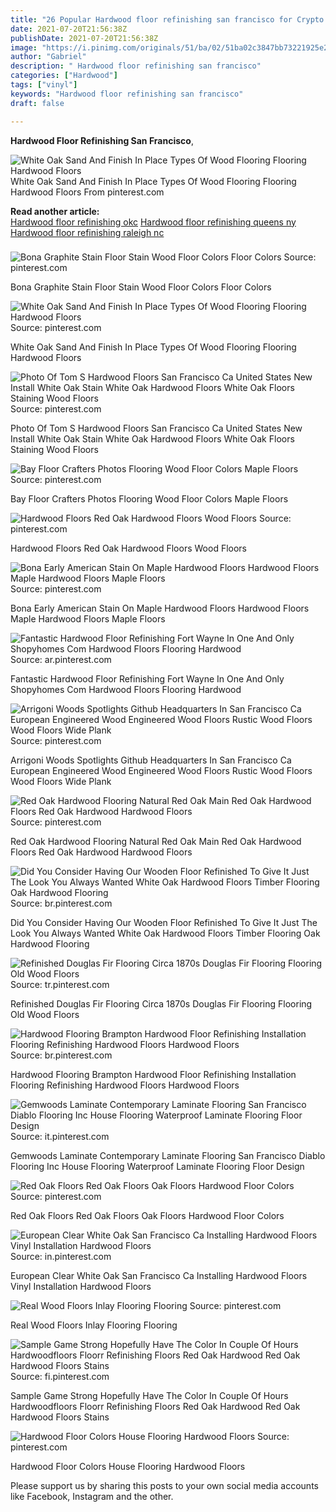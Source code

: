 ```yaml
---
title: "26 Popular Hardwood floor refinishing san francisco for Crypto Trade"
date: 2021-07-20T21:56:38Z
publishDate: 2021-07-20T21:56:38Z
image: "https://i.pinimg.com/originals/51/ba/02/51ba02c3847bb73221925e25b564863c.jpg"
author: "Gabriel"
description: " Hardwood floor refinishing san francisco"
categories: ["Hardwood"]
tags: ["vinyl"]
keywords: "Hardwood floor refinishing san francisco"
draft: false

---
```

<!-- Head tag Code -->
**Hardwood Floor Refinishing San Francisco**, 

![White Oak Sand And Finish In Place Types Of Wood Flooring Flooring Hardwood Floors](https://i.pinimg.com/originals/6c/84/6d/6c846dc6c9ceff0ab1195862466679ae.png "White Oak Sand And Finish In Place Types Of Wood Flooring Flooring Hardwood Floors")
White Oak Sand And Finish In Place Types Of Wood Flooring Flooring Hardwood Floors From pinterest.com

**Read another article:**  
[Hardwood floor refinishing okc](/hardwood-floor-refinishing-okc/)
[Hardwood floor refinishing queens ny](/hardwood-floor-refinishing-queens-ny/)
[Hardwood floor refinishing raleigh nc](/hardwood-floor-refinishing-raleigh-nc/)




### 

 


![Bona Graphite Stain Floor Stain Wood Floor Colors Floor Colors](https://i.pinimg.com/originals/bc/22/85/bc22856306f3e41a953073fe396592f5.jpg "Bona Graphite Stain Floor Stain Wood Floor Colors Floor Colors")
Source: pinterest.com

Bona Graphite Stain Floor Stain Wood Floor Colors Floor Colors  

![White Oak Sand And Finish In Place Types Of Wood Flooring Flooring Hardwood Floors](https://i.pinimg.com/originals/6c/84/6d/6c846dc6c9ceff0ab1195862466679ae.png "White Oak Sand And Finish In Place Types Of Wood Flooring Flooring Hardwood Floors")
Source: pinterest.com

White Oak Sand And Finish In Place Types Of Wood Flooring Flooring Hardwood Floors  

![Photo Of Tom S Hardwood Floors San Francisco Ca United States New Install White Oak Stain White Oak Hardwood Floors White Oak Floors Staining Wood Floors](https://i.pinimg.com/736x/49/88/b9/4988b9b0d4ae2796f3ba6660f3274694--stair-treads-white-oak.jpg "Photo Of Tom S Hardwood Floors San Francisco Ca United States New Install White Oak Stain White Oak Hardwood Floors White Oak Floors Staining Wood Floors")
Source: pinterest.com

Photo Of Tom S Hardwood Floors San Francisco Ca United States New Install White Oak Stain White Oak Hardwood Floors White Oak Floors Staining Wood Floors  

![Bay Floor Crafters Photos Flooring Wood Floor Colors Maple Floors](https://i.pinimg.com/736x/e9/d6/68/e9d668a2f51e3f937a98353a79dfc5fc--maple-flooring-hardwood-floors.jpg "Bay Floor Crafters Photos Flooring Wood Floor Colors Maple Floors")
Source: pinterest.com

Bay Floor Crafters Photos Flooring Wood Floor Colors Maple Floors  

![Hardwood Floors Red Oak Hardwood Floors Wood Floors](https://i.pinimg.com/originals/49/01/9e/49019ecf20b9d9bbe55692952d2e530f.jpg "Hardwood Floors Red Oak Hardwood Floors Wood Floors")
Source: pinterest.com

Hardwood Floors Red Oak Hardwood Floors Wood Floors  

![Bona Early American Stain On Maple Hardwood Floors Hardwood Floors Maple Hardwood Floors Maple Floors](https://i.pinimg.com/originals/0a/49/36/0a493657a0ad7a0d24c1ec7ea189a20f.jpg "Bona Early American Stain On Maple Hardwood Floors Hardwood Floors Maple Hardwood Floors Maple Floors")
Source: pinterest.com

Bona Early American Stain On Maple Hardwood Floors Hardwood Floors Maple Hardwood Floors Maple Floors  

![Fantastic Hardwood Floor Refinishing Fort Wayne In One And Only Shopyhomes Com Hardwood Floors Flooring Hardwood](https://i.pinimg.com/474x/b5/40/dd/b540dd6ef2cc907a98611dc016c295e0.jpg "Fantastic Hardwood Floor Refinishing Fort Wayne In One And Only Shopyhomes Com Hardwood Floors Flooring Hardwood")
Source: ar.pinterest.com

Fantastic Hardwood Floor Refinishing Fort Wayne In One And Only Shopyhomes Com Hardwood Floors Flooring Hardwood  

![Arrigoni Woods Spotlights Github Headquarters In San Francisco Ca European Engineered Wood Engineered Wood Floors Rustic Wood Floors Wood Floors Wide Plank](https://i.pinimg.com/originals/35/ec/40/35ec40e397acc628692f0137a87140a4.jpg "Arrigoni Woods Spotlights Github Headquarters In San Francisco Ca European Engineered Wood Engineered Wood Floors Rustic Wood Floors Wood Floors Wide Plank")
Source: pinterest.com

Arrigoni Woods Spotlights Github Headquarters In San Francisco Ca European Engineered Wood Engineered Wood Floors Rustic Wood Floors Wood Floors Wide Plank  

![Red Oak Hardwood Flooring Natural Red Oak Main Red Oak Hardwood Floors Red Oak Hardwood Hardwood Floors](https://i.pinimg.com/originals/82/3f/e5/823fe54db201c0327ed3869710d8b38e.jpg "Red Oak Hardwood Flooring Natural Red Oak Main Red Oak Hardwood Floors Red Oak Hardwood Hardwood Floors")
Source: pinterest.com

Red Oak Hardwood Flooring Natural Red Oak Main Red Oak Hardwood Floors Red Oak Hardwood Hardwood Floors  

![Did You Consider Having Our Wooden Floor Refinished To Give It Just The Look You Always Wanted White Oak Hardwood Floors Timber Flooring Oak Hardwood Flooring](https://i.pinimg.com/originals/ee/c7/8b/eec78b2981392297538c405b81127023.jpg "Did You Consider Having Our Wooden Floor Refinished To Give It Just The Look You Always Wanted White Oak Hardwood Floors Timber Flooring Oak Hardwood Flooring")
Source: br.pinterest.com

Did You Consider Having Our Wooden Floor Refinished To Give It Just The Look You Always Wanted White Oak Hardwood Floors Timber Flooring Oak Hardwood Flooring  

![Refinished Douglas Fir Flooring Circa 1870s Douglas Fir Flooring Flooring Old Wood Floors](https://i.pinimg.com/originals/6c/34/48/6c3448a676c797ab6facc450785c607b.jpg "Refinished Douglas Fir Flooring Circa 1870s Douglas Fir Flooring Flooring Old Wood Floors")
Source: tr.pinterest.com

Refinished Douglas Fir Flooring Circa 1870s Douglas Fir Flooring Flooring Old Wood Floors  

![Hardwood Flooring Brampton Hardwood Floor Refinishing Installation Flooring Refinishing Hardwood Floors Hardwood Floors](https://i.pinimg.com/736x/95/b4/d4/95b4d40b0bed9c240b70903b70a629c3.jpg "Hardwood Flooring Brampton Hardwood Floor Refinishing Installation Flooring Refinishing Hardwood Floors Hardwood Floors")
Source: br.pinterest.com

Hardwood Flooring Brampton Hardwood Floor Refinishing Installation Flooring Refinishing Hardwood Floors Hardwood Floors  

![Gemwoods Laminate Contemporary Laminate Flooring San Francisco Diablo Flooring Inc House Flooring Waterproof Laminate Flooring Floor Design](https://i.pinimg.com/originals/e6/db/4e/e6db4eb322b5ebba1e771de3c8870677.jpg "Gemwoods Laminate Contemporary Laminate Flooring San Francisco Diablo Flooring Inc House Flooring Waterproof Laminate Flooring Floor Design")
Source: it.pinterest.com

Gemwoods Laminate Contemporary Laminate Flooring San Francisco Diablo Flooring Inc House Flooring Waterproof Laminate Flooring Floor Design  

![Red Oak Floors Red Oak Floors Oak Floors Hardwood Floor Colors](https://i.pinimg.com/originals/56/91/78/5691785e23dce5e4b41d859d25e958c6.jpg "Red Oak Floors Red Oak Floors Oak Floors Hardwood Floor Colors")
Source: pinterest.com

Red Oak Floors Red Oak Floors Oak Floors Hardwood Floor Colors  

![European Clear White Oak San Francisco Ca Installing Hardwood Floors Vinyl Installation Hardwood Floors](https://i.pinimg.com/originals/0b/79/40/0b794005d9e45a837eed28383ec5140b.jpg "European Clear White Oak San Francisco Ca Installing Hardwood Floors Vinyl Installation Hardwood Floors")
Source: in.pinterest.com

European Clear White Oak San Francisco Ca Installing Hardwood Floors Vinyl Installation Hardwood Floors  

![Real Wood Floors Inlay Flooring Flooring](https://i.pinimg.com/originals/6a/91/26/6a91265f5370c7b0df1e2f44022695d3.jpg "Real Wood Floors Inlay Flooring Flooring")
Source: pinterest.com

Real Wood Floors Inlay Flooring Flooring  

![Sample Game Strong Hopefully Have The Color In Couple Of Hours Hardwoodfloors Floorr Refinishing Floors Red Oak Hardwood Red Oak Hardwood Floors Stains](https://i.pinimg.com/originals/cf/95/22/cf95220eeb335917346946f411a57cdd.jpg "Sample Game Strong Hopefully Have The Color In Couple Of Hours Hardwoodfloors Floorr Refinishing Floors Red Oak Hardwood Red Oak Hardwood Floors Stains")
Source: fi.pinterest.com

Sample Game Strong Hopefully Have The Color In Couple Of Hours Hardwoodfloors Floorr Refinishing Floors Red Oak Hardwood Red Oak Hardwood Floors Stains  

![Hardwood Floor Colors House Flooring Hardwood Floors](https://i.pinimg.com/originals/51/ba/02/51ba02c3847bb73221925e25b564863c.jpg "Hardwood Floor Colors House Flooring Hardwood Floors")
Source: pinterest.com

Hardwood Floor Colors House Flooring Hardwood Floors  

Please support us by sharing this posts to your own social media accounts like Facebook, Instagram and the other.

